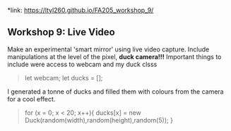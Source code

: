  
*link: https://ltyl260.github.io/FA205_workshop_9/
## Workshop 9: Live Video

Make an experimental 'smart mirror' using live video capture.
Include manipulations at the level of the pixel, **duck camera!!!**
Important things to include were access to webcam and my duck clsss
>let webcam;
>let ducks = [];

I generated a tonne of ducks and filled them with colours from the camera for a cool effect.
> for (x = 0; x < 20; x++){
>  ducks[x] = new Duck(random(width),random(height),random(5));
>}
  
